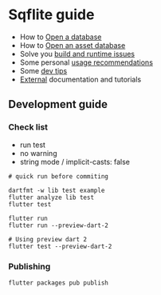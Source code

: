 # Sqflite guide

* How to [Open a database](opening_db.md)
* How to [Open an asset database](opening_asset_db.md)
* Solve you [build and runtime issues](troubleshooting.md)
* Some personal [usage recommendations](usage_recommendations.md)
* Some [dev tips](dev_tips.md)
* [External](external.md) documentation and tutorials

## Development guide

### Check list

* run test
* no warning
* string mode / implicit-casts: false

````
# quick run before commiting

dartfmt -w lib test example
flutter analyze lib test
flutter test

flutter run
flutter run --preview-dart-2

# Using preview dart 2
flutter test --preview-dart-2
````

### Publishing

    flutter packages pub publish
